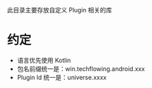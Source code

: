 此目录主要存放自定义 Plugin 相关的库

# 约定

* 语言优先使用 Kotlin
* 包名前缀统一是：win.techflowing.android.xxx
* Plugin Id 统一是：universe.xxxx